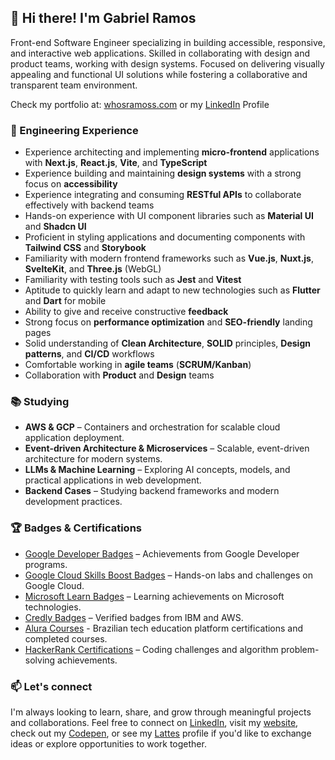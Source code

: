 ## 👋 Hi there! I'm Gabriel Ramos

Front-end Software Engineer specializing in building accessible, responsive, and interactive web applications. Skilled in collaborating with design and product teams, working with design systems. Focused on delivering visually appealing and functional UI solutions while fostering a collaborative and transparent team environment.

Check my portfolio at: [whosramoss.com](https://www.whosramoss.com) or my [LinkedIn](https://www.linkedin.com/in/whosramoss) Profile

### 🧰 Engineering Experience

- Experience architecting and implementing **micro-frontend** applications with **Next.js**, **React.js**, **Vite**, and **TypeScript**
- Experience building and maintaining **design systems** with a strong focus on **accessibility**
- Experience integrating and consuming **RESTful APIs** to collaborate effectively with backend teams
- Hands-on experience with UI component libraries such as **Material UI** and **Shadcn UI**
- Proficient in styling applications and documenting components with **Tailwind CSS** and **Storybook**
- Familiarity with modern frontend frameworks such as **Vue.js**, **Nuxt.js**, **SvelteKit**, and **Three.js** (WebGL)
- Familiarity with testing tools such as **Jest** and **Vitest**
- Aptitude to quickly learn and adapt to new technologies such as **Flutter** and **Dart** for mobile
- Ability to give and receive constructive **feedback**
- Strong focus on **performance optimization** and **SEO-friendly** landing pages
- Solid understanding of **Clean Architecture**, **SOLID** principles, **Design patterns**, and **CI/CD** workflows
- Comfortable working in **agile teams** (**SCRUM/Kanban**)
- Collaboration with **Product** and **Design** teams

### 📚 Studying

- **AWS & GCP** – Containers and orchestration for scalable cloud application deployment.
- **Event-driven Architecture & Microservices** – Scalable, event-driven architecture for modern systems.
- **LLMs & Machine Learning** – Exploring AI concepts, models, and practical applications in web development.
- **Backend Cases** – Studying backend frameworks and modern development practices.  

### 🏆 Badges & Certifications

- [Google Developer Badges](https://g.dev/whosramoss) – Achievements from Google Developer programs.
- [Google Cloud Skills Boost Badges](https://www.cloudskillsboost.google/public_profiles/429dcf5f-e6f6-4d31-adc1-e4903f5c2be3/) – Hands-on labs and challenges on Google Cloud.
- [Microsoft Learn Badges](https://learn.microsoft.com/en-us/users/whosramoss) – Learning achievements on Microsoft technologies.
- [Credly Badges](https://www.credly.com/users/whosramoss/badges#credly) – Verified badges from IBM and AWS.
- [Alura Courses](https://cursos.alura.com.br/user/whosramoss) - Brazilian tech education platform certifications and completed courses.
- [HackerRank Certifications](https://www.hackerrank.com/profile/whosramoss) – Coding challenges and algorithm problem-solving achievements.  

### 📫 Let's connect

I'm always looking to learn, share, and grow through meaningful projects and collaborations. Feel free to connect on [LinkedIn](https://www.linkedin.com/in/whosramoss), visit my [website](https://whosramoss.com), check out my [Codepen](https://codepen.io/whosramoss), or see my [Lattes](http://lattes.cnpq.br/7001708892354871) profile if you'd like to exchange ideas or explore opportunities to work together.
